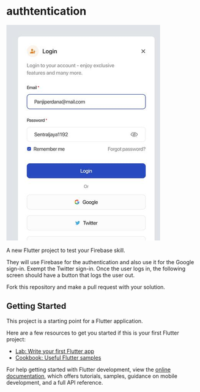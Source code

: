 # authtentication

![Test Image](image.jpg)

A new Flutter project to test your Firebase skill.

They will use Firebase for the authentication and also use it for the Google sign-in.
Exempt the Twitter sign-in. Once the user logs in, the following screen should have a button 
that logs the user out.

Fork this repository and make a pull request with your solution.

## Getting Started

This project is a starting point for a Flutter application.

Here are a few resources to get you started if this is your first Flutter project:

- [Lab: Write your first Flutter app](https://docs.flutter.dev/get-started/codelab)
- [Cookbook: Useful Flutter samples](https://docs.flutter.dev/cookbook)

For help getting started with Flutter development, view the
[online documentation](https://docs.flutter.dev/), which offers tutorials,
samples, guidance on mobile development, and a full API reference.
